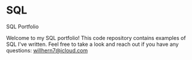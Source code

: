 # SQL
SQL Portfolio

Welcome to my SQL portfolio! This code repository contains examples of SQL I've written. Feel free to take a look and reach out if you have any questions: willhern7@icloud.com
